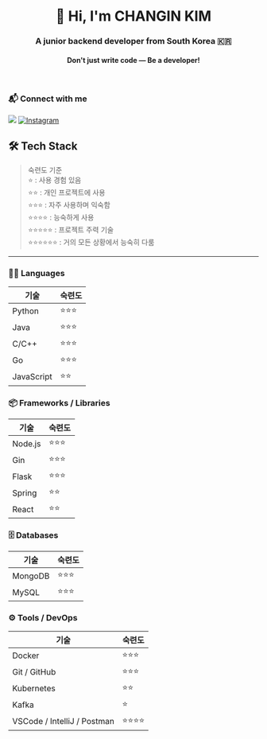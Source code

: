 <h1 align="center">👋 Hi, I'm CHANGIN KIM</h1>
<h3 align="center">A junior backend developer from South Korea 🇰🇷</h3>
<h4 align="center">Don't just write code — Be a developer!</h4>

<br/>

<h3 align="left">📬 Connect with me </h3>
<a href="rosci671233@gmail.com" target="_blank"><img src="https://img.shields.io/badge/Gmail-d14836?style=for-the-badge&logo=Gmail&logoColor=white"/></a>
<a href="https://instagram.com/x_xvwx" target="_blank"><img src="https://img.shields.io/badge/Instagram-E4405F?style=for-the-badge&logo=instagram&logoColor=white" alt="Instagram" /></a>



## 🛠 Tech Stack

> 숙련도 기준  
> ⭐ : 사용 경험 있음  
> ⭐⭐ : 개인 프로젝트에 사용  
> ⭐⭐⭐ : 자주 사용하며 익숙함  
> ⭐⭐⭐⭐ : 능숙하게 사용  
> ⭐⭐⭐⭐⭐ : 프로젝트 주력 기술  
> ⭐⭐⭐⭐⭐⭐ : 거의 모든 상황에서 능숙히 다룸

---

### 🧑‍💻 Languages

| 기술 | 숙련도 |
|------|--------|
| Python | ⭐⭐⭐ |
| Java | ⭐⭐⭐ |
| C/C++ | ⭐⭐⭐ |
| Go | ⭐⭐⭐ |
| JavaScript | ⭐⭐ |

### 📦 Frameworks / Libraries

| 기술 | 숙련도 |
|------|--------|
| Node.js | ⭐⭐⭐ |
| Gin | ⭐⭐⭐ |
| Flask | ⭐⭐⭐ |
| Spring | ⭐⭐ |
| React | ⭐⭐ |

### 🗄️ Databases

| 기술 | 숙련도 |
|------|--------|
| MongoDB | ⭐⭐⭐ |
| MySQL | ⭐⭐⭐ |

### ⚙️ Tools / DevOps

| 기술 | 숙련도 |
|------|--------|
| Docker | ⭐⭐⭐ |
| Git / GitHub | ⭐⭐⭐ |
| Kubernetes | ⭐⭐ |
| Kafka | ⭐ |
| VSCode / IntelliJ / Postman | ⭐⭐⭐⭐ |
